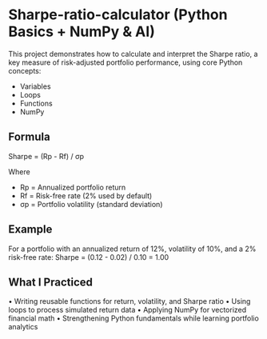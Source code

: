 # Sharpe-ratio-calculator (Python Basics + NumPy & AI)

This project demonstrates how to calculate and interpret the Sharpe ratio, a key measure of risk-adjusted portfolio performance, using core Python concepts:
 - Variables
 - Loops
 - Functions
 - NumPy

## Formula
Sharpe = (Rp - Rf) / σp

Where
 - Rp = Annualized portfolio return
 - Rf = Risk-free rate (2% used by default)
 - σp = Portfolio volatility (standard deviation)

## Example
For a portfolio with an annualized return of 12%, volatility of 10%, and a 2% risk-free rate:
Sharpe = (0.12 - 0.02) / 0.10 = 1.00

## What I Practiced
• Writing reusable functions for return, volatility, and Sharpe ratio
• Using loops to process simulated return data
• Applying NumPy for vectorized financial math
• Strengthening Python fundamentals while learning portfolio analytics
